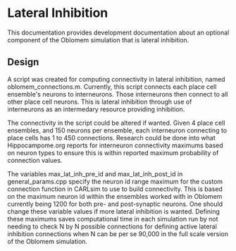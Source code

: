 Lateral Inhibition
==================

This documentation provides development documentation about an optional component of the Oblomem simulation that is lateral inhibition.

## Design

A script was created for computing connectivity in lateral inhibition, named oblomem_connections.m. Currently, this script connects each place cell ensemble's neurons to interneurons. Those interneurons then connect to all other place cell neurons. This is lateral inhibition through use of interneurons as an intermedary resource providing inhibition.

The connectivity in the script could be altered if wanted. Given 4 place cell ensembles, and 150 neurons per ensemble, each interneuron connecting to place cells has 1 to 450 connections. Research could be done into what Hippocampome.org reports for interneuron connectivity maximums based on neuron types to ensure this is within reported maximum probability of connection values.

The variables max_lat_inh_pre_id and max_lat_inh_post_id in general_params.cpp specify the neuron id range maximum for the custom connection function in CARLsim to use to build connectivity. This is based on the maximum neuron id within the ensembles worked with in Oblomem currently being 1200 for both pre- and post-synaptic neurons. One should change these variable values if more lateral inhibition is wanted. Defining these maximums saves computational time in each simulation run by not needing to check N by N possible connections for defining active lateral inhibition connections when N can be per se 90,000 in the full scale version of the Oblomem simulation.